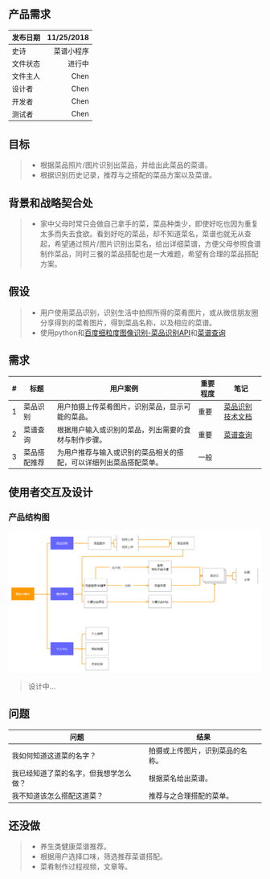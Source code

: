 ## 产品需求
| 发布日期 | 11/25/2018 |
| --------   | -----:  |
| 史诗 | 菜谱小程序 |
| 文件状态 | 进行中 |
| 文件主人 | Chen |
| 设计者  | Chen |
| 开发者  | Chen |
| 测试者  | Chen |

## 目标
> * 根据菜品照片/图片识别出菜品，并给出此菜品的菜谱。
> * 根据识别历史记录，推荐与之搭配的菜品方案以及菜谱。


## 背景和战略契合处
> * 家中父母时常只会做自己拿手的菜，菜品种类少，即使好吃也因为重复太多而失去食欲。看到好吃的菜品，却不知道菜名，菜谱也就无从查起，希望通过照片/图片识别出菜名，给出详细菜谱，方便父母参照食谱制作菜品，同时三餐的菜品搭配也是一大难题，希望有合理的菜品搭配方案。

## 假设
> * 用户使用菜品识别，识别生活中拍照所得的菜肴图片，或从微信朋友圈分享得到的菜肴图片，得到菜品名称，以及相应的菜谱。
> * 使用python和[百度细粒度图像识别-菜品识别API](https://cloud.baidu.com/product/imagerecognition/fine_grained)和[菜谱查询](http://www.mob.com/product/api/detail/4)

## 需求
| # | 标题 | 用户案例 | 重要程度 | 笔记 |
| -------- | ----- | ---- | -------- | ----- |
| 1 | 菜品识别 | 用户拍摄上传菜肴图片，识别菜品，显示可能的菜品。 | 重要 | [菜品识别技术文档](https://cloud.baidu.com/doc/IMAGERECOGNITION/ImageClassify-API.html#.AA.42.11.B6.D8.DB.EB.F6.75.87.9F.7E.88.AC.D7.60) |
| 2 | 菜谱查询 | 根据用户输入或识别的菜品，列出需要的食材与制作步骤。 | 重要 | [菜谱查询](http://www.mob.com/product/api/detail/4) |
| 3 | 菜品搭配推荐 | 为用户推荐与输入或识别的菜品相关的搭配，可以详细列出菜品搭配菜单。 | 一般 |  |

## 使用者交互及设计
### 产品结构图
![ProductStructure](images/ProductStructure.png)
> 设计中...

## 问题
| 问题 | 结果 |
| -------- | ----- |
| 我如何知道这道菜的名字？ | 拍摄或上传图片，识别菜品的名称。 |
| 我已经知道了菜的名字，但我想学怎么做？ | 根据菜名给出菜谱。 |
| 我不知道该怎么搭配这道菜？ | 推荐与之合理搭配的菜单。 |

## 还没做
> * 养生类健康菜谱推荐。
> * 根据用户选择口味，筛选推荐菜谱搭配。
> * 菜肴制作过程视频，文章等。
